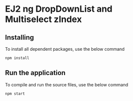 # EJ2 ng DropDownList and Multiselect zIndex

## Installing

To install all dependent packages, use the below command

```
npm install
```

## Run the application

To compile and run the source files, use the below command

```
npm start
```